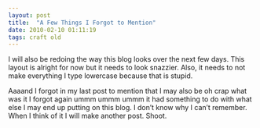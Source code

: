 ```yaml
---
layout: post
title:  "A Few Things I Forgot to Mention"
date: 2010-02-10 01:11:19
tags: craft old
---
```

I will also be redoing the way this blog looks over the next few days. This layout is alright for now but it needs to look snazzier. Also, it needs to not make everything I type lowercase because that is stupid.

Aaaand I forgot in my last post to mention that I may also be oh crap what was it I forgot again ummm ummm ummm it had something to do with what else I may end up putting on this blog. I don’t know why I can’t remember. When I think of it I will make another post. Shoot.
